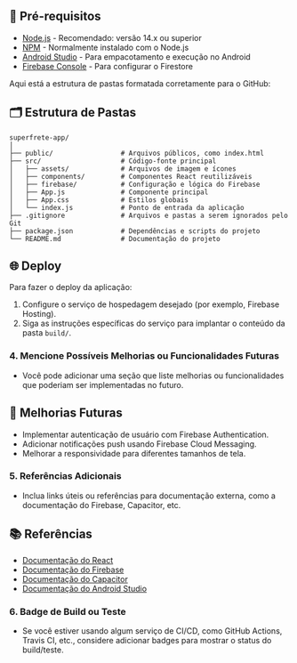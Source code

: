 ## 🔧 Pré-requisitos

- [Node.js](https://nodejs.org/en/download/) - Recomendado: versão 14.x ou superior
- [NPM](https://www.npmjs.com/get-npm) - Normalmente instalado com o Node.js
- [Android Studio](https://developer.android.com/studio) - Para empacotamento e execução no Android
- [Firebase Console](https://console.firebase.google.com/) - Para configurar o Firestore

Aqui está a estrutura de pastas formatada corretamente para o GitHub:

## 🗂️ Estrutura de Pastas

```
superfrete-app/
│
├── public/                 # Arquivos públicos, como index.html
├── src/                    # Código-fonte principal
│   ├── assets/             # Arquivos de imagem e ícones
│   ├── components/         # Componentes React reutilizáveis
│   ├── firebase/           # Configuração e lógica do Firebase
│   ├── App.js              # Componente principal
│   ├── App.css             # Estilos globais
│   └── index.js            # Ponto de entrada da aplicação
├── .gitignore              # Arquivos e pastas a serem ignorados pelo Git
├── package.json            # Dependências e scripts do projeto
└── README.md               # Documentação do projeto
```

## 🌐 Deploy

Para fazer o deploy da aplicação:

1. Configure o serviço de hospedagem desejado (por exemplo, Firebase Hosting).
2. Siga as instruções específicas do serviço para implantar o conteúdo da pasta `build/`.

### 4. **Mencione Possíveis Melhorias ou Funcionalidades Futuras**
   - Você pode adicionar uma seção que liste melhorias ou funcionalidades que poderiam ser implementadas no futuro.

## 🚧 Melhorias Futuras

- Implementar autenticação de usuário com Firebase Authentication.
- Adicionar notificações push usando Firebase Cloud Messaging.
- Melhorar a responsividade para diferentes tamanhos de tela.

### 5. **Referências Adicionais**
   - Inclua links úteis ou referências para documentação externa, como a documentação do Firebase, Capacitor, etc.

## 📚 Referências

- [Documentação do React](https://reactjs.org/docs/getting-started.html)
- [Documentação do Firebase](https://firebase.google.com/docs)
- [Documentação do Capacitor](https://capacitorjs.com/docs)
- [Documentação do Android Studio](https://developer.android.com/studio/intro)

### 6. **Badge de Build ou Teste**
   - Se você estiver usando algum serviço de CI/CD, como GitHub Actions, Travis CI, etc., considere adicionar badges para mostrar o status do build/teste.
